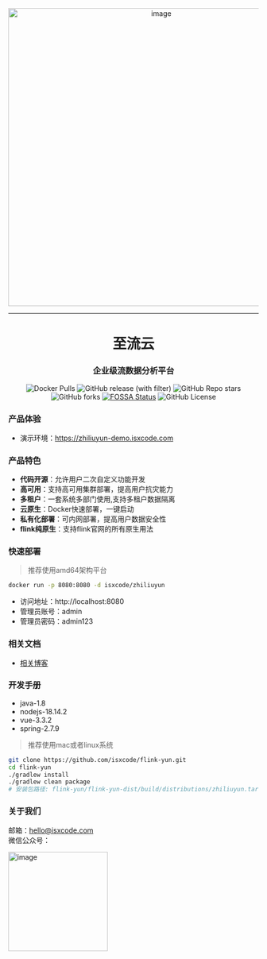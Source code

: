 <div align="center">
  <img width="600" alt="image" src="https://isxcode.oss-cn-shanghai.aliyuncs.com/zhiliuyun/product-img/product.jpg">
</div>

---

<h1 align="center">
  至流云
</h1>

<h3 align="center">
  企业级流数据分析平台
</h3>

<div align="center">

![Docker Pulls](https://img.shields.io/docker/pulls/isxcode/zhiliuyun)
![GitHub release (with filter)](https://img.shields.io/github/v/release/isxcode/flink-yun)
![GitHub Repo stars](https://img.shields.io/github/stars/isxcode/flink-yun)
![GitHub forks](https://img.shields.io/github/forks/isxcode/flink-yun)
[![FOSSA Status](https://app.fossa.com/api/projects/git%2Bgithub.com%2Fisxcode%2Fflink-yun.svg?type=shield&issueType=license)](https://app.fossa.com/projects/git%2Bgithub.com%2Fisxcode%2Fflink-yun?ref=badge_shield&issueType=license)
![GitHub License](https://img.shields.io/github/license/isxcode/flink-yun)

</div>

### 产品体验

- 演示环境：https://zhiliuyun-demo.isxcode.com

### 产品特色

- **代码开源**：允许用户二次自定义功能开发
- **高可用**：支持高可用集群部署，提高用户抗灾能力
- **多租户**：一套系统多部门使用,支持多租户数据隔离
- **云原生**：Docker快速部署，一键启动
- **私有化部署**：可内网部署，提高用户数据安全性
- **flink纯原生**：支持flink官网的所有原生用法

### 快速部署

> 推荐使用amd64架构平台

```bash
docker run -p 8080:8080 -d isxcode/zhiliuyun
```

- 访问地址：http://localhost:8080
- 管理员账号：admin
- 管理员密码：admin123

### 相关文档

- [相关博客](https://ispong.isxcode.com/tags/flink/)

### 开发手册

- java-1.8
- nodejs-18.14.2
- vue-3.3.2
- spring-2.7.9

> 推荐使用mac或者linux系统

```bash
git clone https://github.com/isxcode/flink-yun.git
cd flink-yun
./gradlew install
./gradlew clean package
# 安装包路径: flink-yun/flink-yun-dist/build/distributions/zhiliuyun.tar.gz
```

### 关于我们

邮箱：hello@isxcode.com <br/>
微信公众号：<br/>

<img width="200" alt="image" src="https://isxcode.oss-cn-shanghai.aliyuncs.com/zhiyao/qrcode_for_8.jpg">
